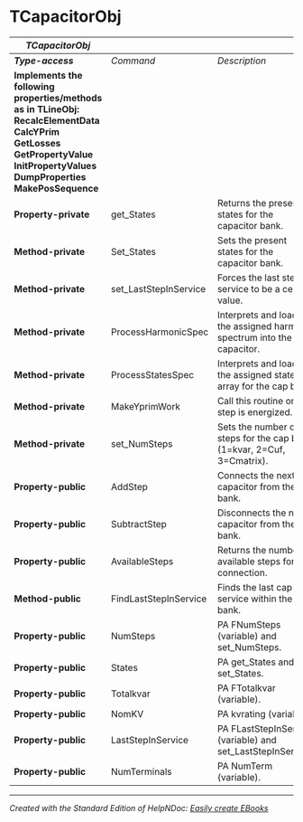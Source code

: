 # TCapacitorObj

| ***TCapacitorObj*** |  |  |
| --- | --- | --- |
| ***Type-access*** | *Command* | *Description* |
| **Implements the following properties/methods as in TLineObj:** **RecalcElementData** **CalcYPrim** **GetLosses** **GetPropertyValue** **InitPropertyValues** **DumpProperties** **MakePosSequence** |  |  |
| **Property-private** | get\_States | Returns the present states for the capacitor bank. |
| **Method-private** | Set\_States | Sets the present states for the capacitor bank. |
| **Method-private** | set\_LastStepInService | Forces the last step in service to be a certain value. |
| **Method-private** | ProcessHarmonicSpec | Interprets and loads the assigned harmonic spectrum into the capacitor. |
| **Method-private** | ProcessStatesSpec | Interprets and loads the assigned states array for the cap bank. |
| **Method-private** | MakeYprimWork | Call this routine only if step is energized. |
| **Method-private** | set\_NumSteps | Sets the number of steps for the cap bank (1=kvar, 2=Cuf, 3=Cmatrix). |
| **Property-public** | AddStep | Connects the next capacitor from the bank. |
| **Property-public** | SubtractStep | Disconnects the next capacitor from the bank. |
| **Property-public** | AvailableSteps | Returns the number of available steps for connection. |
| **Method-public** | FindLastStepInService | Finds the last cap in service within the cap bank. |
| **Property-public** | NumSteps | PA FNumSteps (variable) and set\_NumSteps. |
| **Property-public** | States | PA get\_States and set\_States. |
| **Property-public** | Totalkvar | PA FTotalkvar (variable). |
| **Property-public** | NomKV | PA kvrating (variable). |
| **Property-public** | LastStepInService | PA FLastStepInService (variable) and set\_LastStepInService. |
| **Property-public** | NumTerminals | PA NumTerm (variable). |



***
_Created with the Standard Edition of HelpNDoc: [Easily create EBooks](<https://www.helpndoc.com/feature-tour>)_
